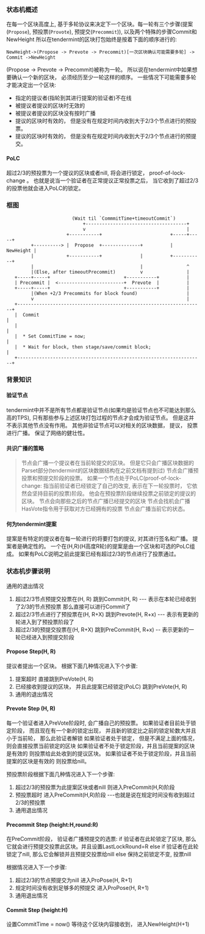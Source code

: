 ### 状态机概述
在每一个区块高度上, 基于多轮协议来决定下一个区块。每一轮有三个步骤(提案(`Propose`), 预投票(`Provote`), 预提交(`Precommit`)), 以及两个特殊的步骤Commit和NewHeight
所以在tendermint的区块打包始终是按着下面的顺序进行的:
```
NewHeight->(Propose -> Prevote -> Precommit)[一次区块确认可能需要多轮] -> Commit ->NewHeight
```

(Propose -> Prevote -> Precommit)被称为一轮。 所以说在tendermint中如果想要确认一个新的区块， 必须经历至少一轮这样的顺序。 一些情况下可能需要多轮才能决定出一个区块:

- 指定的提议者(指轮到其进行提案的验证者)不在线
- 被提议者提议的区块时无效的
- 被提议者提议的区块没有按时广播
- 提议的区块时有效的， 但是没有在规定时间内收到大于2/3个节点进行的预投票。
- 提议的区块时有效的， 但是没有在规定时间内收到大于2/3个节点进行的预提交。

#### PoLC
超过2/3的预投票为一个提议的区块或者nill, 将会进行锁定， proof-of-lock-change 。 也就是说当一个验证者在正常提议正常投票之后， 当它收到了超过2/3的投票他就会进入PoLC的锁定。 

### 框图
```shell
                        (Wait til `CommmitTime+timeoutCommit`)
                            +-------------------------------------+
                            v                                     |
                      +-----------+                         +-----+-----+
         +----------> |  Propose  +--------------+          | NewHeight |
         |            +-----------+              |          +-----------+
         |                                       |                ^
         |(Else, after timeoutPrecommit)         v                |
   +-----+-----+                           +-----------+          |
   | Precommit |  <------------------------+  Prevote  |          |
   +-----+-----+                           +-----------+          |
         |(When +2/3 Precommits for block found)                  |
         v                                                        |
   +--------------------------------------------------------------------+
   |  Commit                                                            |
   |                                                                    |
   |  * Set CommitTime = now;                                           |
   |  * Wait for block, then stage/save/commit block;                   |
   +--------------------------------------------------------------------+
```

### 背景知识

#### 验证节点
tendermint中并不是所有节点都是验证节点(如果均是验证节点也不可能达到那么高的TPS), 只有那些参与上述区块打包过程的节点才会成为验证节点。 但是这并不表示其他节点没有作用。 其他非验证节点可以对相关的区块数据， 提议， 投票进行广播。 保证了网络的健壮性。

#### 共识广播的策略

> 节点会广播一个提议者在当前轮提交的区块。 但是它只会广播区块数据的Parset部分(tendermint的区块数据结构在之前文档有提到过)
> 节点会广播预投票和预提交阶段的投票。
> 如果一个节点处于PoLC(proof-of-lock-change: 指当前验证者已经锁定了自己的改变, 表示在下一轮投票时， 它依然会坚持目前的投票)阶段。 他会在预投票阶段继续投票之前锁定的提议的区块。
> 节点会向那些之后的节点广播已经提交的区块
> 节点会找机会广播HasVote指令用于获取对方已经拥有的投票
> 节点会广播当前它的状态。


#### 何为tendermint提案
提案是有特定的提议者在每一轮进行的将要打包的提议, 对其进行签名和广播。 提案者是确定性的。 一个在(H,R)(H高度R轮)的提案是由一个区块和可选的PoLC组成。 如果有PoLC说明之前此提案已经有超过2/3的节点进行了投票通过。

### 状态机步骤说明

通用的退出情况
1. 超过2/3节点预提交投票在(H, R) 跳到Commit(H, R)   --- 表示在本轮已经收到了2/3的节点预投票 那么直接可以进行Commit了
2. 超过2/3节点进行了预投票在(H, R+X) 跳到Prevote(H, R+x)   --- 表示有更新的轮进入到了预投票阶段了
3. 超过2/3的预提交投票在(H, R+X) 跳到PreCommit(H, R+x)  -- 表示更新的一轮已经进入到预提交阶段

#### Propose Step(H, R)
提议者提出一个区块。 根据下面几种情况进入下个步骤:
1. 提案超时 直接跳到PreVote(H, R)
2. 已经接收到提议的区块， 并且此提案已经锁定(PoLC) 跳到PreVote(H, R)
3. 通用的退出情况


#### Prevote Step (H, R)
每一个验证者进入PreVote阶段时, 会广播自己的预投票。
如果验证者目前处于锁定阶段， 而且现在有一个新的锁定出现， 并且新的锁定比之前的锁定轮数大并且小于当前轮， 那么此验证者解锁
如果验证者处于锁定， 但是不满足上面的情况， 则会直接投票当前锁定的区块
如果验证者不处于锁定阶段，并且当前提案的区块是有效的 则投票给此处收到的提议区块。
如果验证者不处于锁定阶段，并且当前提案的区块是有效的 则投票给nill。

预投票阶段根据下面几种情况进入下一个步骤:
1. 超过2/3的预投票为此提案区块或者nill 则进入PreCommit(H,R)阶段   
2. 预投票超时 进入PreCommit(H,R)阶段   ---也就是说在规定时间没有收到超过2/3的预投票
3. 通用退出情况

#### Precommit Step (height:H,round:R)
在PreCommit阶段， 验证者广播预提交的选票:
if 验证者在此轮锁定了区块, 那么它就会进行预提交投票此区块。并且设置LastLockRound=R
else if 验证者在此轮锁定了nill, 那么它会解锁并且预提交投票给nill
else 保持之前锁定不变, 投票nill

根据情况进入下一个步骤:
1. 超过2/3的节点预提交为nill 进入ProPose(H, R+1)
2. 规定时间没有收到足够多的预提交 进入ProPose(H, R+1)
3. 通用退出情况

#### Commit Step (height:H)
设置CommitTime = now()
等待这个区块内容接收到， 进入NewHeight(H+1)